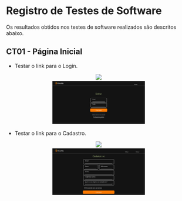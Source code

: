 # Registro de Testes de Software

Os resultados obtidos nos testes de software realizados são descritos abaixo.

## CT01 - Página Inicial

- Testar o link para o Login.
<div align="center">
<img src="img/Teste-página inicial.png" width="50%"><br>
  </div>
 <div align="center">
<img src="img/Teste-Login.jpg" width="50%"><br>
  </div>

- Testar o link para o Cadastro.
<div align="center">
<img src="img/Teste-página inicial2.png" width="50%"><br>
  </div>
 <div align="center">
<img src="img/Teste-Cadastro.jpg" width="50%"><br>
  </div>

